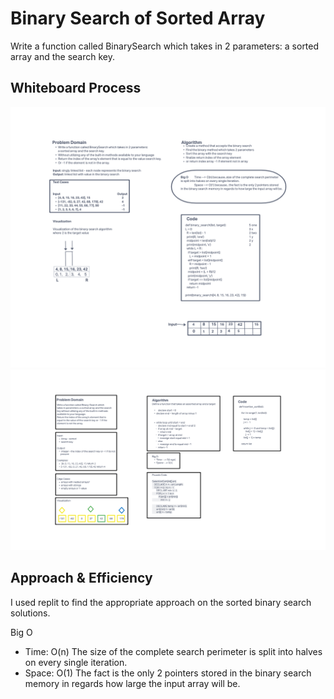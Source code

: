 # Binary Search of Sorted Array
Write a function called BinarySearch which takes in 2 parameters: a sorted array and the search key.

## Whiteboard Process
![Whiteboard Image](./array_binary_search.png)
![Whiteboard Image](./array_binary_search%20copy.png)
## Approach & Efficiency
I used replit to find the appropriate approach on the sorted binary search solutions.

Big O

- Time: O(n) The size of the complete search perimeter is split into halves on every single iteration.
- Space: O(1) The fact is the only 2 pointers stored in the binary search memory in regards how large the input array will be.
